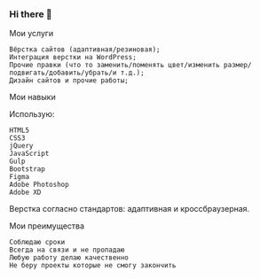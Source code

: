 ### Hi there 👋

<!--
**Nikitasapego/Nikitasapego** is a ✨ _special_ ✨ repository because its `README.md` (this file) appears on your GitHub profile.

Here are some ideas to get you started:

- 🔭 I’m currently working on ...
- 🌱 I’m currently learning ...
- 👯 I’m looking to collaborate on ...
- 🤔 I’m looking for help with ...
- 💬 Ask me about ...
- 📫 How to reach me: ...
- 😄 Pronouns: ...
- ⚡ Fun fact: ...
-->

Мои услуги

    Вёрстка сайтов (адаптивная/резиновая);
    Интеграция верстки на WordPress;
    Прочие правки (что то заменить/поменять цвет/изменить размер/подвигать/добавить/убрать/и т.д.);
    Дизайн сайтов и прочие работы;


Мои навыки

Использую:

    HTML5
    CSS3
    jQuery
    JavaScript
    Gulp
    Bootstrap
    Figma
    Adobe Photoshop
    Adobe XD

Верстка согласно стандартов: адаптивная и кросcбраузерная.

Мои преимущества

    Соблюдаю сроки
    Всегда на связи и не пропадаю
    Любую работу делаю качественно
    Не беру проекты которые не смогу закончить

